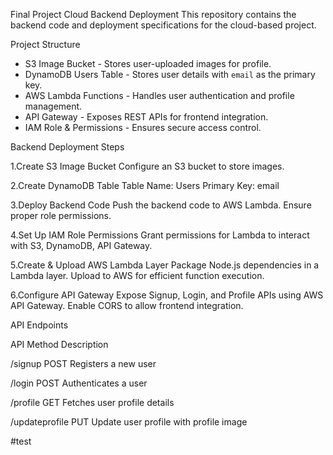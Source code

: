
Final Project Cloud Backend Deployment
This repository contains the backend code and deployment specifications for the cloud-based project.

Project Structure
- S3 Image Bucket - Stores user-uploaded images for profile.
- DynamoDB Users Table - Stores user details with `email` as the primary key.
- AWS Lambda Functions - Handles user authentication and profile management.
- API Gateway - Exposes REST APIs for frontend integration.
- IAM Role & Permissions - Ensures secure access control.

Backend Deployment Steps

1.Create S3 Image Bucket
Configure an S3 bucket to store images. 

2.Create DynamoDB Table
Table Name: Users
Primary Key: email

3.Deploy Backend Code
Push the backend code to AWS Lambda.
Ensure proper role permissions.

4.Set Up IAM Role Permissions
Grant permissions for Lambda to interact with S3, DynamoDB, API Gateway.

5.Create & Upload AWS Lambda Layer
Package Node.js dependencies in a Lambda layer.
Upload to AWS for efficient function execution.

6.Configure API Gateway
Expose Signup, Login, and Profile APIs using AWS API Gateway.
Enable CORS to allow frontend integration.


API Endpoints

API	Method	Description

/signup	POST	Registers a new user

/login	POST	Authenticates a user

/profile	GET	Fetches user profile details

/updateprofile PUT Update user profile with profile image


#test